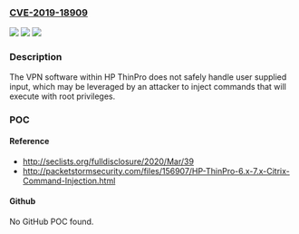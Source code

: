 ### [CVE-2019-18909](https://cve.mitre.org/cgi-bin/cvename.cgi?name=CVE-2019-18909)
![](https://img.shields.io/static/v1?label=Product&message=ThinPro%20Linux&color=blue)
![](https://img.shields.io/static/v1?label=Version&message=n%2Fa&color=blue)
![](https://img.shields.io/static/v1?label=Vulnerability&message=Privileged%20Command%20Injection&color=brighgreen)

### Description

The VPN software within HP ThinPro does not safely handle user supplied input, which may be leveraged by an attacker to inject commands that will execute with root privileges.

### POC

#### Reference
- http://seclists.org/fulldisclosure/2020/Mar/39
- http://packetstormsecurity.com/files/156907/HP-ThinPro-6.x-7.x-Citrix-Command-Injection.html

#### Github
No GitHub POC found.


